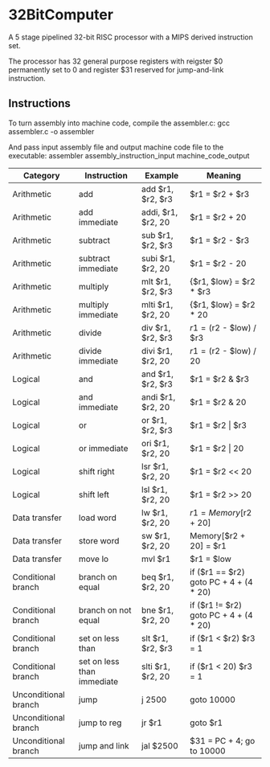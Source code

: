 # 32BitComputer
 
A 5 stage pipelined 32-bit RISC processor with a MIPS derived instruction set.

The processor has 32 general purpose registers with reigster $0 permanently set to 0 and register $31 reserved for jump-and-link instruction.

## Instructions

To turn assembly into machine code, compile the assembler.c:
 gcc assembler.c -o assembler

And pass input assembly file and output machine code file to the executable:
 assembler assembly_instruction_input machine_code_output

| Category           | Instruction         | Example             | Meaning                                |
|--------------------|---------------------|---------------------|----------------------------------------|
| Arithmetic         | add                 | add $r1, $r2, $r3   | $r1 = $r2 + $r3                        |
| Arithmetic         | add immediate       | addi, $r1, $r2, 20  | $r1 = $r2 + 20                         |
| Arithmetic         | subtract            | sub $r1, $r2, $r3   | $r1 = $r2 - $r3                        |
| Arithmetic         | subtract immediate  | subi $r1, $r2, 20   | $r1 = $r2 - 20                         |
| Arithmetic         | multiply            | mlt $r1, $r2, $r3   | {$r1, $low} = $r2 * $r3                |
| Arithmetic         | multiply immediate  | mlti $r1, $r2, 20   | {$r1, $low} = $r2 * 20                 |
| Arithmetic         | divide              | div $r1, $r2, $r3   | $r1 = ($r2 - $low) / $r3               |
| Arithmetic         | divide immediate    | divi $r1, $r2, 20   | $r1 = ($r2 - $low) / 20                |
| Logical            | and                 | and $r1, $r2, $r3   | $r1 = $r2 & $r3                        |
| Logical            | and immediate       | andi $r1, $r2, 20   | $r1 = $r2 & 20                         |
| Logical            | or                  | or $r1, $r2, $r3    | $r1 = $r2 \| $r3                       |
| Logical            | or immediate        | ori $r1, $r2, 20    | $r1 = $r2 \| 20                        |
| Logical            | shift right         | lsr $r1, $r2, 20    | $r1 = $r2 << 20                        |
| Logical            | shift left          | lsl $r1, $r2, 20    | $r1 = $r2 >> 20                        |
| Data transfer      | load word           | lw $r1, $r2, 20     | $r1 = Memory[$r2 + 20]                 |
| Data transfer      | store word          | sw $r1, $r2, 20     | Memory[$r2 + 20] = $r1                 |
| Data transfer      | move lo             | mvl $r1             | $r1 = $low                             |
| Conditional branch | branch on equal     | beq $r1, $r2, 20    | if ($r1 == $r2) goto PC + 4 + (4 * 20) |
| Conditional branch | branch on not equal | bne $r1, $r2, 20    | if ($r1 != $r2) goto PC + 4 + (4 * 20) |
| Conditional branch   | set on less than           | slt $r1, $r2, $r3   | if ($r1 < $r2) $r3 = 1                 |
| Conditional branch   | set on less than immediate | slti $r1, $r2, 20   | if ($r1 < 20) $r3 = 1                  |
| Unconditional branch | jump                       | j 2500              | goto 10000                             |
| Unconditional branch | jump to reg                | jr $r1              | goto $r1                               |
| Unconditional branch | jump and link              | jal $2500           | $31 = PC + 4; go to 10000  

